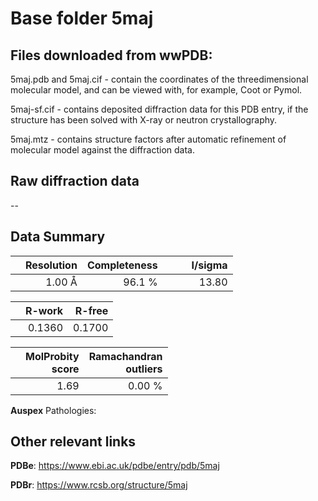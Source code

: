 # Base folder 5maj

## Files downloaded from wwPDB:

5maj.pdb and 5maj.cif - contain the coordinates of the threedimensional molecular model, and can be viewed with, for example, Coot or Pymol.

5maj-sf.cif - contains deposited diffraction data for this PDB entry, if the structure has been solved with X-ray or neutron crystallography.

5maj.mtz - contains structure factors after automatic refinement of molecular model against the diffraction data.

## Raw diffraction data

--<br> 

## Data Summary
|   | Resolution | Completeness| I/sigma |
|---|-------------:|----------------:|--------------:|
|   |1.00 Å|96.1  %|<img width=50/>13.80|

|   | **R-work**| **R-free**   
|---|-------------:|----------------:|           
||  0.1360|  0.1700|

|   |**MolProbity<br>score**| **Ramachandran<br>outliers** 
|---|-------------:|----------------:|
||  1.69|  0.00 %|

**Auspex** Pathologies: 

 

## Other relevant links 
**PDBe**:  https://www.ebi.ac.uk/pdbe/entry/pdb/5maj
 
**PDBr**: https://www.rcsb.org/structure/5maj 

